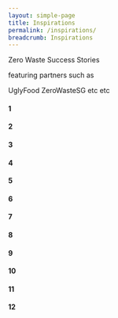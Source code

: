 ```yaml
---
layout: simple-page
title: Inspirations
permalink: /inspirations/
breadcrumb: Inspirations
---
```


Zero Waste Success Stories 

featuring partners such as 

UglyFood
ZeroWasteSG
etc etc

<!-- Owl Stylesheets -->
<link rel="stylesheet" href="https://owlcarousel2.github.io/OwlCarousel2/assets/owlcarousel/assets/owl.carousel.min.css">
<link rel="stylesheet" href="https://owlcarousel2.github.io/OwlCarousel2/assets/owlcarousel/assets/owl.theme.default.min.css">

<script src="https://owlcarousel2.github.io/OwlCarousel2/assets/vendors/jquery.min.js"></script>
<script src="https://owlcarousel2.github.io/OwlCarousel2/assets/owlcarousel/owl.carousel.js"></script>


<script>
$('.owl-carousel').owlCarousel({
    loop:true,
    margin:10,
    nav:true,
    responsive:{
        0:{
            items:1
        },
        600:{
            items:3
        },
        1000:{
            items:5
        }
    }
})
</script>

<div class="owl-carousel owl-theme">
<div class="item"><h4>1</h4></div>
<div class="item"><h4>2</h4></div>
<div class="item"><h4>3</h4></div>
<div class="item"><h4>4</h4></div>
<div class="item"><h4>5</h4></div>
<div class="item"><h4>6</h4></div>
<div class="item"><h4>7</h4></div>
<div class="item"><h4>8</h4></div>
<div class="item"><h4>9</h4></div>
<div class="item"><h4>10</h4></div>
<div class="item"><h4>11</h4></div>
<div class="item"><h4>12</h4></div>
</div>
